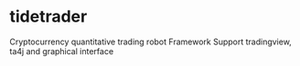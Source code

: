# tidetrader
Cryptocurrency quantitative trading robot Framework Support tradingview, ta4j and graphical interface
